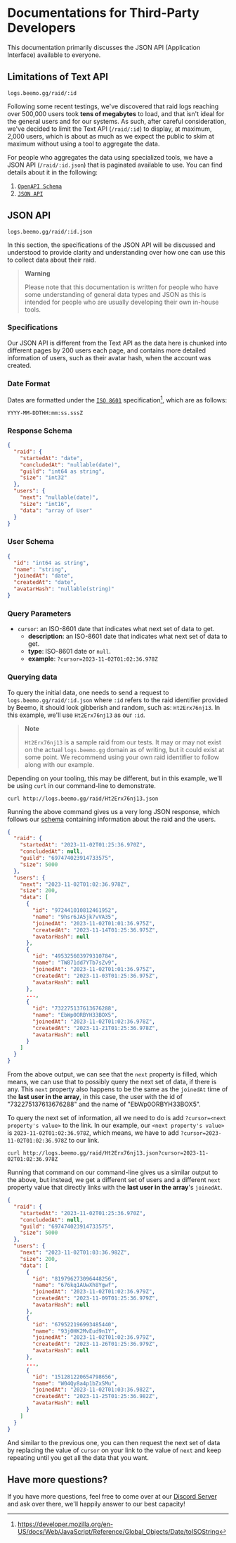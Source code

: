 # Documentations for Third-Party Developers

This documentation primarily discusses the JSON API (Application Interface) available to everyone.

## Limitations of Text API

```text
logs.beemo.gg/raid/:id
```

Following some recent testings, we've discovered that raid logs reaching over 500,000 users took **tens of megabytes** 
to load, and that isn't ideal for the general users and for our systems. As such, after careful consideration, we've 
decided to limit the Text API (`/raid/:id`) to display, at maximum, 2,000 users, which is about as much as we expect 
the public to skim at maximum without using a tool to aggregate the data.

For people who aggregates the data using specialized tools, we have a JSON API (`/raid/:id.json`) that is paginated
available to use. You can find details about it in the following:
1. [`OpenAPI Schema`](openapi.yaml)
2. [`JSON API`](json_api.md)

## JSON API

```text
logs.beemo.gg/raid/:id.json
```

In this section, the specifications of the JSON API will be discussed and understood to provide clarity and understanding 
over how one can use this to collect data about their raid.

> **Warning**
> 
> Please note that this documentation is written for people who have some understanding of general 
> data types and JSON as this is intended for people who are usually developing their own in-house tools.

### Specifications

Our JSON API is different from the Text API as the data here is chunked into different pages by 200 users each page, 
and contains more detailed information of users, such as their avatar hash, when the account was created.

### Date Format

Dates are formatted under the [`ISO 8601`](https://en.wikipedia.org/wiki/ISO_8601) specification[^1], which are as follows:
```text
YYYY-MM-DDTHH:mm:ss.sssZ
```

[^1]: https://developer.mozilla.org/en-US/docs/Web/JavaScript/Reference/Global_Objects/Date/toISOString

### Response Schema
```json
{
  "raid": {
    "startedAt": "date",
    "concludedAt": "nullable(date)",
    "guild": "int64 as string",
    "size": "int32"
  },
  "users": {
    "next": "nullable(date)",
    "size": "int16",
    "data": "array of User"
  }
}
```

### User Schema
```json
{
  "id": "int64 as string",
  "name": "string",
  "joinedAt": "date",
  "createdAt": "date",
  "avatarHash": "nullable(string)"
}
```

### Query Parameters
- `cursor`: an ISO-8601 date that indicates what next set of data to get.
  - **description**: an ISO-8601 date that indicates what next set of data to get.
  - **type**: ISO-8601 date or `null`.
  - **example**: `?cursor=2023-11-02T01:02:36.978Z`

### Querying data

To query the initial data, one needs to send a request to `logs.beemo.gg/raid/:id.json` where `:id` refers to the 
raid identifier provided by Beemo, it should look gibberish and random, such as: `Ht2Erx76nj13`. In this example, we'll 
use `Ht2Erx76nj13` as our `:id`. 

> **Note**
> 
> `Ht2Erx76nj13` is a sample raid from our tests. It may or may not exist on the actual `logs.beemo.gg` domain as 
> of writing, but it could exist at some point. We recommend using your own raid identifier to follow along with 
> our example.

Depending on your tooling, this may be different, but in this example, we'll be using `curl` in our command-line 
to demonstrate.
```shell
curl http://logs.beemo.gg/raid/Ht2Erx76nj13.json
```

Running the above command gives us a very long JSON response, which follows our [schema](#response-schema) containing 
information about the raid and the users.
```json
{
  "raid": {
    "startedAt": "2023-11-02T01:25:36.970Z",
    "concludedAt": null,
    "guild": "697474023914733575",
    "size": 5000
  },
  "users": {
    "next": "2023-11-02T01:02:36.978Z",
    "size": 200,
    "data": [
      {
        "id": "972441010812461952",
        "name": "9hsr6JA5jk7vVA35",
        "joinedAt": "2023-11-02T01:01:36.975Z",
        "createdAt": "2023-11-14T01:25:36.975Z",
        "avatarHash": null
      },
      {
        "id": "495325603979310784",
        "name": "TW871dd7YTb7sZv9",
        "joinedAt": "2023-11-02T01:01:36.975Z",
        "createdAt": "2023-11-03T01:25:36.975Z",
        "avatarHash": null
      },
      ...,
      {
        "id": "732275137613676288",
        "name": "EbWp0ORBYH33BOX5",
        "joinedAt": "2023-11-02T01:02:36.978Z",
        "createdAt": "2023-11-21T01:25:36.978Z",
        "avatarHash": null
      }
    ]
  }
}
```

From the above output, we can see that the `next` property is filled, which means, we can use that to possibly query 
the next set of data, if there is any. This `next` property also happens to be the same as the `joinedAt` time of the 
**last user in the array**, in this case, the user with the id of "732275137613676288" and the name of "EbWp0ORBYH33BOX5".

To query the next set of information, all we need to do is add `?cursor=<next property's value>` to the link. In our 
example, our `<next property's value>` is `2023-11-02T01:02:36.978Z`, which means, we have to add `?cursor=2023-11-02T01:02:36.978Z` to our link.

```shell
curl http://logs.beemo.gg/raid/Ht2Erx76nj13.json?cursor=2023-11-02T01:02:36.978Z
```

Running that command on our command-line gives us a similar output  to the above, but instead, we get a different set 
of users and a different `next` property value that directly links with the **last user in the array**'s `joinedAt`.

```json
{
  "raid": {
    "startedAt": "2023-11-02T01:25:36.970Z",
    "concludedAt": null,
    "guild": "697474023914733575",
    "size": 5000
  },
  "users": {
    "next": "2023-11-02T01:03:36.982Z",
    "size": 200,
    "data": [
      {
        "id": "819796273096448256",
        "name": "676kq1AUwXh8Ygwf",
        "joinedAt": "2023-11-02T01:02:36.979Z",
        "createdAt": "2023-11-09T01:25:36.979Z",
        "avatarHash": null
      },
      {
        "id": "679522196993485440",
        "name": "93j0HK2MvEud9n1Y",
        "joinedAt": "2023-11-02T01:02:36.979Z",
        "createdAt": "2023-11-26T01:25:36.979Z",
        "avatarHash": null
      },
      ...,
      {
        "id": "151281220654798656",
        "name": "W04Qy8a4p1bZxSMu",
        "joinedAt": "2023-11-02T01:03:36.982Z",
        "createdAt": "2023-11-25T01:25:36.982Z",
        "avatarHash": null
      }
    ]
  }
}
```

And similar to the previous one, you can then request the next set of data by replacing the value of `cursor` on your 
link to the value of `next` and keep repeating until you get all the data that you want.

## Have more questions?

If you have more questions, feel free to come over at our [Discord Server](https://beemo.gg/discord) and ask over there, 
we'll happily answer to our best capacity!
